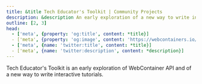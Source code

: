 ```yaml
---
title: &title Tech Educator's Toolkit | Community Projects
description: &description An early exploration of a new way to write interactive tutorials, built with WebContainer API.
outline: [2, 3]
head:
  - ['meta', {property: 'og:title', content: *title}]
  - ['meta', {property: 'og:image', content: 'https://webcontainers.io/img/og/guide-community_inspirations.png'}]
  - ['meta', {name: 'twitter:title', content: *title}]
  - ['meta', {name: 'twitter:description', content: *description}]
---
```

<script setup lang="ts">
import PageHeading from '@theme/components/Helpers/CommunityProjectPageHeading.vue';
import VideoLink from '@theme/components/Helpers/VideoLink.vue';
</script>

<PageHeading title="Tech Educator's Toolkit" category="tutorial" />

Tech Educator's Toolkit is an early exploration of WebContainer API and of a new way to write interactive tutorials.

<VideoLink
  imgSrc="/img/community/dan_jutan_talk.png"
  title="Tech Educator's Toolkit - ViteConf 2022"
  body="Watch this talk from Dan Jutan from ViteConf 2022 to see it in action."
  href="https://www.youtube.com/watch?v=R-1y3Ti3ng4"
/>
<!-- Watch this talk from [Dan Jutan](https://twitter.com/jutanium) from ViteConf 2022 to see it in action: -->
